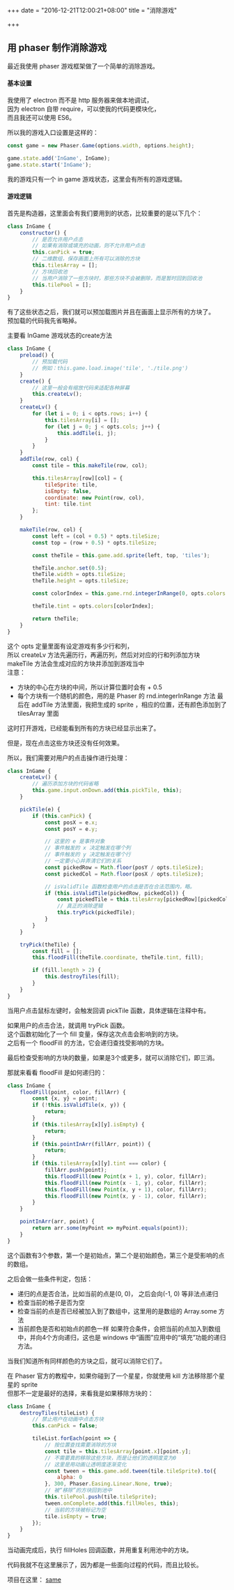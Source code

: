 +++
date = "2016-12-21T12:00:21+08:00"
title = "消除游戏"

+++

## 用 phaser 制作消除游戏

最近我使用 phaser 游戏框架做了一个简单的消除游戏。

#### 基本设置

我使用了 electron 而不是 http 服务器来做本地调试，  
因为 electron 自带 require，可以使我的代码更模块化，  
而且我还可以使用 ES6。  

所以我的游戏入口设置是这样的：  

```JavaScript
const game = new Phaser.Game(options.width, options.height);

game.state.add('InGame', InGame);
game.state.start('InGame');
```

我的游戏只有一个 in game 游戏状态，这里会有所有的游戏逻辑。

#### 游戏逻辑

首先是构造器，这里面会有我们要用到的状态，比较重要的是以下几个：

```JavaScript
class InGame {
	constructor() {
		// 是否允许用户点击
		// 如果有消除或填充的动画，则不允许用户点击
		this.canPick = true;
		// 二维数组，保存画面上所有可以消除的方块
		this.tilesArray = [];
		// 方块回收池
		// 当用户消除了一些方块时，那些方块不会被删除，而是暂时回到回收池
		this.tilePool = [];
	}
}
```

有了这些状态之后，我们就可以预加载图片并且在画面上显示所有的方块了。  
预加载的代码我先省略掉。  

主要看 InGame 游戏状态的create方法

```JavaScript
class InGame {
	preload() {
		// 预加载代码
		// 例如：this.game.load.image('tile', './tile.png')
	}
	create() {
		// 这里一般会有缩放代码来适配各种屏幕
		this.createLv();
	}
	createLv() {
		for (let i = 0; i < opts.rows; i++) {
			this.tilesArray[i] = [];
			for (let j = 0; j < opts.cols; j++) {
				this.addTile(i, j);
			}
		}		
	}
	addTile(row, col) {
		const tile = this.makeTile(row, col);

		this.tilesArray[row][col] = {
			tileSprite: tile,
			isEmpty: false,
			coordinate: new Point(row, col),
			tint: tile.tint
		};
	}

	makeTile(row, col) {
		const left = (col + 0.5) * opts.tileSize;
		const top = (row + 0.5) * opts.tileSize;

		const theTile = this.game.add.sprite(left, top, 'tiles');

		theTile.anchor.set(0.5);
		theTile.width = opts.tileSize;
		theTile.height = opts.tileSize;

		const colorIndex = this.game.rnd.integerInRange(0, opts.colors.length - 1);

		theTile.tint = opts.colors[colorIndex];

		return theTile;
	}
}
```

这个 opts 定量里面有设定游戏有多少行和列，  
所以 createLv 方法先遍历行，再遍历列，然后对对应的行和列添加方块  
makeTile 方法会生成对应的方块并添加到游戏当中  
注意：
* 方块的中心在方块的中间，所以计算位置时会有 + 0.5
* 每个方块有一个随机的颜色，用的是 Phaser 的 rnd.integerInRange 方法
最后在 addTile 方法里面，我把生成的 sprite ，相应的位置，还有颜色添加到了 tilesArray 里面

这时打开游戏，已经能看到所有的方块已经显示出来了。

但是，现在点击这些方块还没有任何效果。  

所以，我们需要对用户的点击操作进行处理：

```JavaScript
class InGame {
	createLv() {
		// 遍历添加方块的代码省略
		this.game.input.onDown.add(this.pickTile, this);
	}

	pickTile(e) {
		if (this.canPick) {
			const posX = e.x;
			const posY = e.y;

			// 这里的 e 是事件对象
			// 事件触发的 x 决定触发在哪个列
			// 事件触发的 y 决定触发在哪个行
			// 一定要小心并弄清它们的关系
			const pickedRow = Math.floor(posY / opts.tileSize);
			const pickedCol = Math.floor(posX / opts.tileSize);

			// isValidTile 函数检查用户的点击是否在合法范围内，略。
			if (this.isValidTile(pickedRow, pickedCol)) {
				const pickedTile = this.tilesArray[pickedRow][pickedCol];
				// 真正的消除逻辑
				this.tryPick(pickedTile);
			}
		}
	}

	tryPick(theTile) {
		const fill = [];
		this.floodFill(theTile.coordinate, theTile.tint, fill);

		if (fill.length > 2) {
			this.destroyTiles(fill);
		}
	}
}
```

当用户点击鼠标左键时，会触发回调 pickTile 函数，具体逻辑在注释中有。  

如果用户的点击合法，就调用 tryPick 函数。  
这个函数初始化了一个 fill 变量，保存这次点击会影响到的方块。  
之后有一个 floodFill 的方法，它会递归查找受影响的方块。  

最后检查受影响的方块的数量，如果是3个或更多，就可以消除它们，即三消。  

那就来看看 floodFill 是如何递归的：

```JavaScript
class InGame {
	floodFill(point, color, fillArr) {
		const {x, y} = point;
		if (!this.isValidTile(x, y)) {
			return;
		}
		if (this.tilesArray[x][y].isEmpty) {
			return;
		}
		if (this.pointInArr(fillArr, point)) {
			return;
		}
		if (this.tilesArray[x][y].tint === color) {
			fillArr.push(point);
			this.floodFill(new Point(x + 1, y), color, fillArr);
			this.floodFill(new Point(x - 1, y), color, fillArr);
			this.floodFill(new Point(x, y + 1), color, fillArr);
			this.floodFill(new Point(x, y - 1), color, fillArr);
		}
	}

	pointInArr(arr, point) {
		return arr.some(myPoint => myPoint.equals(point));
	}
}
```

这个函数有3个参数，第一个是初始点，第二个是初始颜色，第三个是受影响的点的数组。  

之后会做一些条件判定，包括：
- 递归的点是否合法，比如当前的点是(0, 0)， 之后会向(-1, 0) 等非法点递归
- 检查当前的格子是否为空
- 检查当前的点是否已经被加入到了数组中，这里用的是数组的 Array.some 方法
- 当前颜色是否和初始点的颜色一样
如果符合条件，会把当前的点加入到数组中，并向4个方向递归，这也是 windows 中“画图”应用中的“填充”功能的递归方法。  

当我们知道所有同样颜色的方块之后，就可以消除它们了。  

在 Phaser 官方的教程中，如果你碰到了一个星星，你就使用 kill 方法移除那个星星的 sprite  
但那不一定是最好的选择，来看我是如果移除方块的：

```JavaScript
class InGame {
	destroyTiles(tileList) {
		// 禁止用户在动画中点击方块
		this.canPick = false;

		tileList.forEach(point => {
			// 按位置查找需要消除的方块
			const tile = this.tilesArray[point.x][point.y];
			// 不需要真的移除这些方块，而是让他们的透明度变为0
			// 这里是用动画让透明度逐渐变化
			const tween = this.game.add.tween(tile.tileSprite).to({
				alpha: 0
			}, 300, Phaser.Easing.Linear.None, true);
			// 被“移除”的方块回到池中
			this.tilePool.push(tile.tileSprite);
			tween.onComplete.add(this.fillHoles, this);
			// 当前的方块被标记为空
			tile.isEmpty = true;
		});
	}
}
```

当动画完成后，执行 fillHoles 回调函数，并用重复利用池中的方块。  

代码我就不在这里展示了，因为都是一些面向过程的代码，而且比较长。

项目在这里： [same](https://github.com/steambap/same)
